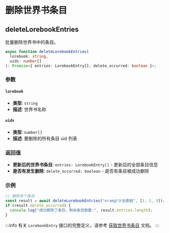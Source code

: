 # 删除世界书条目

<CustomTOC />

## deleteLorebookEntries

批量删除世界书中的条目。

```typescript
async function deleteLorebookEntries(
  lorebook: string,
  uids: number[]
): Promise<{ entries: LorebookEntry[]; delete_occurred: boolean }>;
```

### 参数

#### `lorebook`

- **类型**: `string`
- **描述**: 世界书名称

#### `uids`

- **类型**: `number[]`
- **描述**: 要删除的所有条目 uid 列表

### 返回值

- **更新后的世界书条目**: `entries: LorebookEntry[]` - 更新后的全部条目信息
- **是否有发生删除**: `delete_occurred: boolean` - 是否有条目被成功删除

### 示例

```typescript
// 删除多个条目
const result = await deleteLorebookEntries("eramgt少女歌剧", [1, 2, 3]);
if (result.delete_occurred) {
  console.log("成功删除了条目，剩余条目数量:", result.entries.length);
}
```

:::info
有关 `LorebookEntry` 接口的完整定义，请参考 [获取世界书条目](./获取世界书条目.md#getlorebookentries) 文档。
::: 
